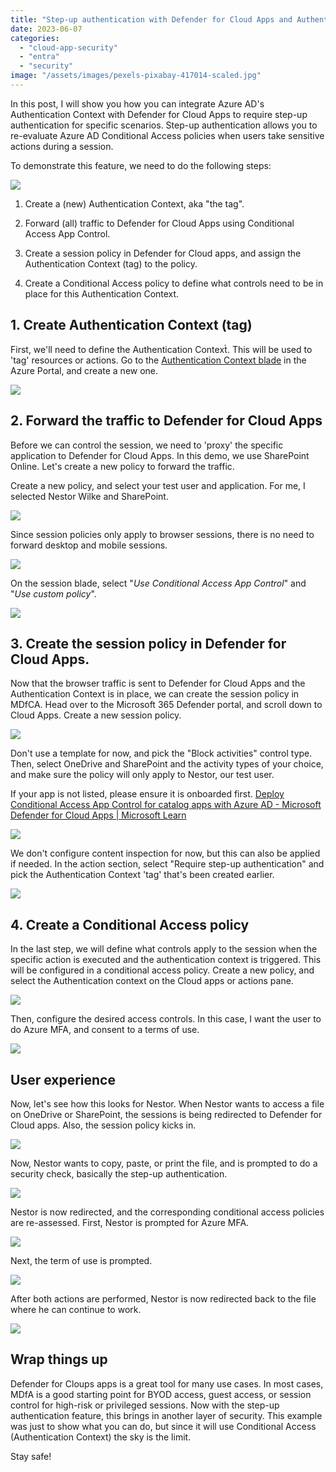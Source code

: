 ```yaml
---
title: "Step-up authentication with Defender for Cloud Apps and Authentication Context"
date: 2023-06-07
categories: 
  - "cloud-app-security"
  - "entra"
  - "security"
image: "/assets/images/pexels-pixabay-417014-scaled.jpg"
---
```


In this post, I will show you how you can integrate Azure AD's Authentication Context with Defender for Cloud Apps to require step-up authentication for specific scenarios. Step-up authentication allows you to re-evaluate Azure AD Conditional Access policies when users take sensitive actions during a session.

To demonstrate this feature, we need to do the following steps:

![](/assets/images/image-17.png)

1. Create a (new) Authentication Context, aka "the tag".

3. Forward (all) traffic to Defender for Cloud Apps using Conditional Access App Control.

5. Create a session policy in Defender for Cloud apps, and assign the Authentication Context (tag) to the policy.

7. Create a Conditional Access policy to define what controls need to be in place for this Authentication Context.

## 1\. Create Authentication Context (tag)

First, we'll need to define the Authentication Context̀. This will be used to 'tag' resources or actions. Go to the [Authentication Context blade](https://portal.azure.com/#view/Microsoft_AAD_ConditionalAccess/ConditionalAccessBlade/~/AuthenticationContext) in the Azure Portal, and create a new one.

![](/assets/images/image-18.png)

## 2\. Forward the traffic to Defender for Cloud Apps

Before we can control the session, we need to 'proxy' the specific application to Defender for Cloud Apps. In this demo, we use SharePoint Online. Let's create a new policy to forward the traffic.

Create a new policy, and select your test user and application. For me, I selected Nestor Wilke and SharePoint.

![](/assets/images/image-29.png)

Since session policies only apply to browser sessions, there is no need to forward desktop and mobile sessions.

![](/assets/images/image-31.png)

On the session blade, select "_Use Conditional Access App Control_" and "_Use custom policy_".

![](/assets/images/image-30.png)

## 3\. Create the session policy in Defender for Cloud Apps.

Now that the browser traffic is sent to Defender for Cloud Apps and the Authentication Context is in place, we can create the session policy in MDfCA. Head over to the Microsoft 365 Defender portal, and scroll down to Cloud Apps. Create a new session policy.

![](/assets/images/image-33.png)

Don't use a template for now, and pick the "Block activities" control type. Then, select OneDrive and SharePoint and the activity types of your choice, and make sure the policy will only apply to Nestor, our test user.  
  
If your app is not listed, please ensure it is onboarded first. [Deploy Conditional Access App Control for catalog apps with Azure AD - Microsoft Defender for Cloud Apps | Microsoft Learn](https://learn.microsoft.com/en-us/defender-cloud-apps/proxy-deployment-aad)

![](/assets/images/image-34.png)

We don't configure content inspection for now, but this can also be applied if needed. In the action section, select "Require step-up authentication" and pick the Authentication Context 'tag' that's been created earlier.

![](/assets/images/image-35.png)

## 4\. Create a Conditional Access policy

In the last step, we will define what controls apply to the session when the specific action is executed and the authentication context is triggered. This will be configured in a conditional access policy. Create a new policy, and select the Authentication context on the Cloud apps or actions pane.

![](/assets/images/image-19.png)

Then, configure the desired access controls. In this case, I want the user to do Azure MFA, and consent to a terms of use.

![](/assets/images/image-20.png)

## User experience

Now, let's see how this looks for Nestor. When Nestor wants to access a file on OneDrive or SharePoint, the sessions is being redirected to Defender for Cloud apps. Also, the session policy kicks in.

![](/assets/images/image-24.png)

Now, Nestor wants to copy, paste, or print the file, and is prompted to do a security check, basically the step-up authentication.

![](/assets/images/image-25.png)

Nestor is now redirected, and the corresponding conditional access policies are re-assessed. First, Nestor is prompted for Azure MFA.

![](/assets/images/image-26.png)

Next, the term of use is prompted.

![](/assets/images/image-27-1024x640.png)

After both actions are performed, Nestor is now redirected back to the file where he can continue to work.

![](/assets/images/image-28.png)

## Wrap things up

Defender for Cloups apps is a great tool for many use cases. In most cases, MDfA is a good starting point for BYOD access, guest access, or session control for high-risk or privileged sessions. Now with the step-up authentication feature, this brings in another layer of security. This example was just to show what you can do, but since it will use Conditional Access (Authentication Context) the sky is the limit.

Stay safe!
